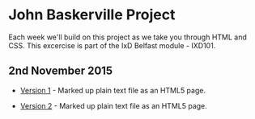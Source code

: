 <h1>John Baskerville Project</h1>

Each week we'll build on this project as we take you through HTML and CSS. This excercise is part of the IxD Belfast module - IXD101.

<h2>2nd November 2015</h2>

+ [Version 1](https://sarahjaneowens.github.io/john-baskerville/version-1.html) - Marked up plain text file as an HTML5 page.


+ [Version 2](https://sarahjaneowens.github.io/john-baskerville/version-1.html) - Marked up plain text file as an HTML5 page.

